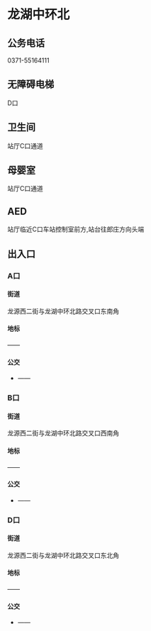 # 龙湖中环北

## 公务电话

0371-55164111

## 无障碍电梯

D口

## 卫生间

站厅C口通道

## 母婴室

站厅C口通道

## AED

站厅临近C口车站控制室前方,站台往郎庄方向头端

## 出入口

### A口

#### 街道

龙源西二街与龙湖中环北路交叉口东南角

#### 地标

——

#### 公交

- ——

### B口

#### 街道

龙源西二街与龙湖中环北路交叉口西南角

#### 地标

——

#### 公交

- ——

### D口

#### 街道

龙源西二街与龙湖中环北路交叉口东北角

#### 地标

——

#### 公交

- ——

